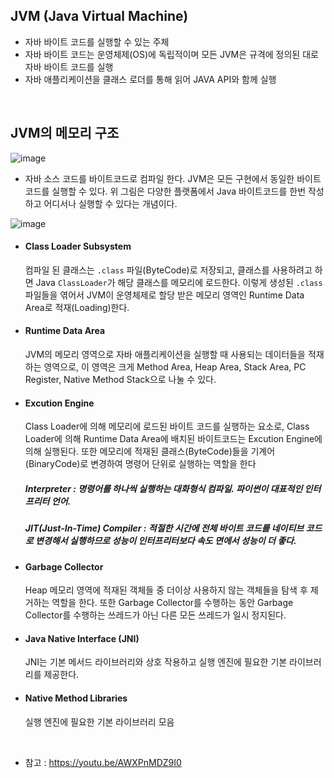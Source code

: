 ## JVM (Java Virtual Machine) 
 - 자바 바이트 코드를 실행할 수 있는 주체
 - 자바 바이트 코드는 운영체제(OS)에 독립적이며 모든 JVM은 규격에 정의된 대로 자바 바이트 코드를 실행
 - 자바 애플리케이션을 클래스 로더를 통해 읽어 JAVA API와 함께 실행

<br/>

## JVM의 메모리 구조

![image](https://github.com/Tech-Stack-Tree/Tech-Stack/assets/49936027/c2f49c97-ac30-4d21-85f7-8cd0556b47a9)
- 자바 소스 코드를 바이트코드로 컴파일 한다. JVM은 모든 구현에서 동일한 바이트 코드를 실행할 수 있다. 위 그림은 다양한 플랫폼에서 Java 바이트코드를 한번 작성하고 어디서나 실행할 수 있다는 개념이다.


![image](https://github.com/Tech-Stack-Tree/Tech-Stack/assets/49936027/f419b01b-067c-4dc4-9357-bdea47d35524)
* #### Class Loader Subsystem
  컴파일 된 클래스는 `.class` 파일(ByteCode)로 저장되고, 클래스를 사용하려고 하면 Java `ClassLoader`가 해당 클래스를 메모리에 로드한다. 이렇게 생성된 `.class` 파일들을 엮어서 JVM이 운영체제로 할당 받은 메모리 영역인 Runtime Data Area로 적재(Loading)한다.
* #### Runtime Data Area
  JVM의 메모리 영역으로 자바 애플리케이션을 실행할 때 사용되는 데이터들을 적재하는 영역으로, 이 영역은 크게 Method Area, Heap Area, Stack Area, PC Register, Native Method Stack으로 나눌 수 있다.
* #### Excution Engine
  Class Loader에 의해 메모리에 로드된 바이트 코드를 실행하는 요소로, Class Loader에 의해 Runtime Data Area에 배치된 바이트코드는 Excution Engine에 의해 실행된다.
 또한 메모리에 적재된 클래스(ByteCode)들을 기계어(BinaryCode)로 변경하여 명령어 단위로 실행하는 역할을 한다
  ##### Interpreter : 명령어를 하나씩 실행하는 대화형식 컴파일. 파이썬이 대표적인 인터프리터 언어.
  ##### JIT(Just-In-Time) Compiler : 적절한 시간에 전체 바이트 코드를 네이티브 코드로 변경해서 실행하므로 성능이 인터프리터보다 속도 면에서 성능이 더 좋다.
* #### Garbage Collector
  Heap 메모리 영역에 적재된 객체들 중 더이상 사용하지 않는 객체들을 탐색 후 제거하는 역할을 한다. 또한 Garbage Collector를 수행하는 동안 Garbage Collector를 수행하는 쓰레드가 아닌 다른 모든  쓰레드가 일시 정지된다.
* #### Java Native Interface (JNI)
  JNI는 기본 메서드 라이브러리와 상호 작용하고 실행 엔진에 필요한 기본 라이브러리를 제공한다.
* #### Native Method Libraries
  실행 엔진에 필요한 기본 라이브러리 모음
  
<br/>

- 참고 :  https://youtu.be/AWXPnMDZ9I0

